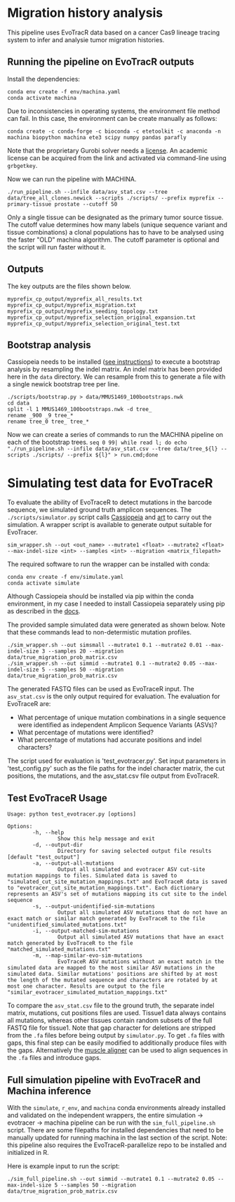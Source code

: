 # Migration history analysis

This pipeline uses EvoTracR data based on a cancer Cas9 lineage tracing system to infer and analysie tumor
migration histories.

## Running the pipeline on EvoTracR outputs

Install the dependencies:

```
conda env create -f env/machina.yaml
conda activate machina
```

Due to inconsistencies in operating systems, the environment file method can fail. In this case, the environment can be create manually as follows:

```
conda create -c conda-forge -c bioconda -c etetoolkit -c anaconda -n machina biopython machina ete3 scipy numpy pandas parafly
```

Note that the proprietary Gurobi solver needs a [license](https://www.gurobi.com/academia/academic-program-and-licenses/). An academic license can be acquired from the link and activated via command-line using `grbgetkey`.

Now we can run the pipeline with MACHINA.

`./run_pipeline.sh --infile data/asv_stat.csv --tree data/tree_all_clones.newick --scripts ./scripts/ --prefix myprefix --primary-tissue prostate --cutoff 50`

Only a single tissue can be designated as the primary tumor source tissue. The cutoff value determines how many labels (unique sequence variant and tissue combinations) a clonal populations has to have to be analysed using the faster "OLD" machina algorithm. The cutoff parameter is optional and the script will run faster without it.

## Outputs
The key outputs are the files shown below.

```
myprefix_cp_output/myprefix_all_results.txt
myprefix_cp_output/myprefix_migration.txt
myprefix_cp_output/myprefix_seeding_topology.txt
myprefix_cp_output/myprefix_selection_original_expansion.txt
myprefix_cp_output/myprefix_selection_original_test.txt
```

## Bootstrap analysis
Cassiopeia needs to be installed ([see instructions](https://cassiopeia.readthedocs.io/en/latest/setup.html)) to execute a bootstrap analysis by resampling the indel matrix. An indel matrix has been provided here in the `data` directory. We can resample from this to generate a file with a single newick bootstrap tree per line.

```
./scripts/bootstrap.py > data/MMUS1469_100bootstraps.nwk
cd data
split -l 1 MMUS1469_100bootstraps.nwk -d tree_
rename _900 _9 tree_*
rename tree_0 tree_ tree_*
```
Now we can create a series of commands to run the MACHINA pipeline on each of the bootstrap trees.
`seq 0 99| while read l; do echo "./run_pipeline.sh --infile data/asv_stat.csv --tree data/tree_${l} --scripts ./scripts/ --prefix ${l}" > run.cmd;done`

# Simulating test data for EvoTraceR
To evaluate the ability of EvoTraceR to detect mutations in the barcode sequence, we simulated ground truth amplicon sequences. The `./scripts/simulator.py` script calls [Cassiopeia](https://cassiopeia-lineage.readthedocs.io/en/latest/index.html) and [art](https://www.niehs.nih.gov/research/resources/software/biostatistics/art/index.cfm) to carry out the simulation. A wrapper script is available to generate output suitable for EvoTracer.

```
sim_wrapper.sh --out <out_name> --mutrate1 <float> --mutrate2 <float> --max-indel-size <int> --samples <int> --migration <matrix_filepath>
```

The required software to run the wrapper can be installed with conda:

```
conda env create -f env/simulate.yaml
conda activate simulate
```

Although Cassiopeia should be installed via pip within the conda environment, in my case I needed to install Cassiopeia separately using pip as described in the [docs](https://cassiopeia-lineage.readthedocs.io/en/latest/installation.html).


The provided sample simulated data were generated as shown below. Note that these commands lead to non-determistic mutation profiles.

```
./sim_wrapper.sh --out simsmall --mutrate1 0.1 --mutrate2 0.01 --max-indel-size 3 --samples 20 --migration data/true_migration_prob_matrix.csv
./sim_wrapper.sh --out simmid --mutrate1 0.1 --mutrate2 0.05 --max-indel-size 5 --samples 50 --migration data/true_migration_prob_matrix.csv
```

The generated FASTQ files can be used as EvoTraceR input. The `asv_stat.csv` is the only output required for evaluation. The evaluation for EvoTraceR are:

* What percentage of unique mutation combinations in a single sequence were identified as independent Amplicon Sequence Variants (ASVs)?
* What percentage of mutations were identified?
* What percentage of mutations had accurate positions and indel characters?

The script used for evaluation is 'test_evotracer.py'. Set input parameters in 'test_config.py' such as the file paths for the indel character matrix, the cut positions, the mutations, and the asv_stat.csv file output from EvoTraceR. 

## Test EvoTraceR Usage
```
Usage: python test_evotracer.py [options]

Options:
        -h, --help
                Show this help message and exit
        -d, --output-dir
                Directory for saving selected output file results [default "test_output"]
        -a, --output-all-mutations
                Output all simulated and evotracer ASV cut-site mutation mappings to files. Simulated data is saved to "simulated_cut_site_mutation_mappings.txt" and EvoTraceR data is saved to "evotracer_cut_site_mutation_mappings.txt". Each dictionary represents an ASV's set of mutations mapping its cut site to the indel sequence
        -s, --output-unidentified-sim-mutations
                Output all simulated ASV mutations that do not have an exact match or similar match generated by EvoTraceR to the file "unidentified_simulated_mutations.txt"
        -i, --output-matched-sim-mutations
                Output all simulated ASV mutations that have an exact match generated by EvoTraceR to the file "matched_simulated_mutations.txt"
        -m, --map-similar-evo-sim-mutations
                EvoTraceR ASV mutations without an exact match in the simulated data are mapped to the most similar ASV mutations in the simulated data. Similar mutations' positions are shifted by at most the length of the mutated sequence and characters are rotated by at most one character. Results are output to the file "similar_evotracer_simulated_mutation_mappings.txt"
```

To compare the `asv_stat.csv` file to the ground truth, the separate indel matrix, mutations, cut positions files are used. Tissue1 data always contains all mutations, whereas other tissues contain random subsets of the full FASTQ file for tissue1. Note that gap character for deletions are stripped from the `.fa` files before being output by `simulator.py`. To get `.fa` files with gaps, this final step can be easily modified to additionally produce files with the gaps. Alternatively the [muscle aligner](https://anaconda.org/bioconda/muscle) can be used to align sequences in the `.fa` files and introduce gaps.

## Full simulation pipeline with EvoTraceR and Machina inference

With the `simulate`, `r_env`, and `machina` conda environments already installed and validated on the independent wrappers, the entire simulation -> evotracer -> machina pipeline can be run with the `sim_full_pipeline.sh` script. There are some filepaths for installed dependencies that need to be manually updated for running machina in the last section of the script. Note: this pipeline also requires the EvoTraceR-parallelize repo to be installed and initialized in R.

Here is example input to run the script:
```
./sim_full_pipeline.sh --out simmid --mutrate1 0.1 --mutrate2 0.05 --max-indel-size 5 --samples 50 --migration data/true_migration_prob_matrix.csv
```
